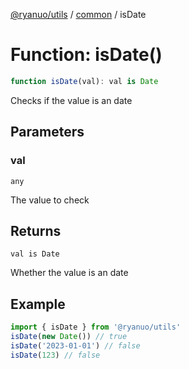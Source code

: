 [@ryanuo/utils](../../index.md) / [common](../index.md) / isDate

# Function: isDate()

```ts
function isDate(val): val is Date
```

Checks if the value is an date

## Parameters

### val

`any`

The value to check

## Returns

`val is Date`

Whether the value is an date

## Example

```ts
import { isDate } from '@ryanuo/utils'
isDate(new Date()) // true
isDate('2023-01-01') // false
isDate(123) // false
```
